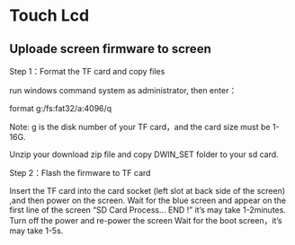 
# Touch Lcd

## Uploade screen firmware to screen

Step 1：Format the TF card and copy files

run windows command system as administrator, then enter：

format g:/fs:fat32/a:4096/q

Note: 
g is the disk number of your TF card，and the card size must be 1-16G.

Unzip your download zip file and copy DWIN_SET folder to your sd card.

Step 2：Flash the firmware to TF card

Insert the TF card into the card socket (left slot at back side of the screen) ,and then power on the screen. 
Wait for the blue screen and appear on the first line of the screen “SD Card Process... END !” it’s may take 1-2minutes.
Turn off the power and re-power the screen Wait for the boot screen，it’s may take 1-5s.